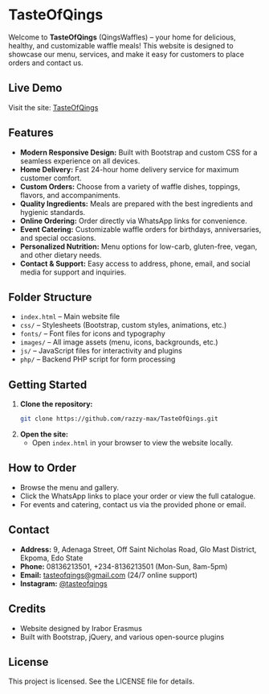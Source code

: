 
# TasteOfQings

Welcome to **TasteOfQings** (QingsWaffles) – your home for delicious, healthy, and customizable waffle meals! This website is designed to showcase our menu, services, and make it easy for customers to place orders and contact us.

## Live Demo
Visit the site: [TasteOfQings](https://github.com/razzy-max/Tas)

## Features
- **Modern Responsive Design:** Built with Bootstrap and custom CSS for a seamless experience on all devices.
- **Home Delivery:** Fast 24-hour home delivery service for maximum customer comfort.
- **Custom Orders:** Choose from a variety of waffle dishes, toppings, flavors, and accompaniments.
- **Quality Ingredients:** Meals are prepared with the best ingredients and hygienic standards.
- **Online Ordering:** Order directly via WhatsApp links for convenience.
- **Event Catering:** Customizable waffle orders for birthdays, anniversaries, and special occasions.
- **Personalized Nutrition:** Menu options for low-carb, gluten-free, vegan, and other dietary needs.
- **Contact & Support:** Easy access to address, phone, email, and social media for support and inquiries.

## Folder Structure
- `index.html` – Main website file
- `css/` – Stylesheets (Bootstrap, custom styles, animations, etc.)
- `fonts/` – Font files for icons and typography
- `images/` – All image assets (menu, icons, backgrounds, etc.)
- `js/` – JavaScript files for interactivity and plugins
- `php/` – Backend PHP script for form processing

## Getting Started
1. **Clone the repository:**
   ```sh
   git clone https://github.com/razzy-max/TasteOfQings.git
   ```
2. **Open the site:**
   - Open `index.html` in your browser to view the website locally.

## How to Order
- Browse the menu and gallery.
- Click the WhatsApp links to place your order or view the full catalogue.
- For events and catering, contact us via the provided phone or email.

## Contact
- **Address:** 9, Adenaga Street, Off Saint Nicholas Road, Glo Mast District, Ekpoma, Edo State
- **Phone:** 08136213501, +234-8136213501 (Mon-Sun, 8am-5pm)
- **Email:** tasteofqings@gmail.com (24/7 online support)
- **Instagram:** [@tasteofqings](https://www.instagram.com/tasteofqings)

## Credits
- Website designed by Irabor Erasmus
- Built with Bootstrap, jQuery, and various open-source plugins

## License
This project is licensed. See the LICENSE file for details.
